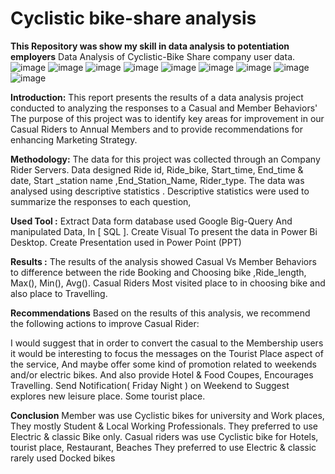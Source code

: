 # Cyclistic bike-share analysis
**This Repository was show  my skill in data analysis to potentiation employers**
Data Analysis of Cyclistic-Bike Share company user data.
![image](https://github.com/SivA20026/Data_analysis_projects/assets/137447479/6d823c87-789b-4512-8c05-bbbf4f9da0cf)
![image](https://github.com/SivA20026/Data_analysis_projects/assets/137447479/285e7d18-4d63-4d63-8d9a-ae448930e298)
![image](https://github.com/SivA20026/Data_analysis_projects/assets/137447479/dbd39518-eb20-4d27-9d94-26ead17e1b90)
![image](https://github.com/SivA20026/Data_analysis_projects/assets/137447479/29e3c14c-b0a7-49b2-b784-a0adf4402bff)
![image](https://github.com/SivA20026/Data_analysis_projects/assets/137447479/31583710-23e7-4b96-ad2c-36c07a54fd1b)
![image](https://github.com/SivA20026/Data_analysis_projects/assets/137447479/e263f56a-0793-444f-a317-47c72a8ddb88)
![image](https://github.com/SivA20026/Data_analysis_projects/assets/137447479/05fc729a-26b6-4dce-a13e-3681dcdb43d8)
![image](https://github.com/SivA20026/Data_analysis_projects/assets/137447479/27407d6c-6a8e-4fb4-992c-e90fa5a64862)
![image](https://github.com/SivA20026/Data_analysis_projects/assets/137447479/a7dd68c5-b92a-455a-be44-af2ab2f24c7e)


**Introduction:**
This report presents the results of a data analysis project conducted to analyzing the responses to a Casual and Member Behaviors' The purpose of this project was to identify key areas for improvement in our Casual Riders to Annual Members and to provide recommendations for enhancing Marketing Strategy.

**Methodology:**
The data for this project was collected through an Company Rider Servers. Data designed Ride id, Ride_bike, Start_time, End_time & date, Start _station name ,End_Station_Name, Rider_type.
The data was analysed using descriptive statistics . Descriptive statistics were used to summarize the responses to each question,


**Used Tool :**
Extract Data form database used Google Big-Query And manipulated Data, In [ SQL ].
Create Visual To present the data in Power Bi Desktop.
Create Presentation used in Power Point (PPT)

**Results :**
The results of the analysis showed Casual Vs Member Behaviors to difference between the ride Booking and Choosing bike ,Ride_length, Max(), Min(), Avg().
Casual Riders Most visited place to in choosing bike and also place to Travelling.

**Recommendations**
Based on the results of this analysis, we recommend the following actions to improve Casual Rider:

I would suggest that in order to convert the casual to the Membership users it would be interesting to focus the messages on the Tourist Place aspect of the service,
And maybe offer some kind of promotion related to weekends and/or electric bikes. And also provide Hotel & Food Coupes, Encourages Travelling.
Send Notification( Friday Night ) on Weekend to Suggest explores new leisure place. Some tourist place.

**Conclusion**
Member was use Cyclistic bikes for university and Work places, They mostly Student & Local Working Professionals.
They preferred to use Electric & classic Bike only.
Casual riders was use Cyclistic bike for Hotels, tourist place, Restaurant, Beaches
They preferred to use Electric & classic rarely used Docked bikes
